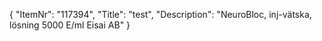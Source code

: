 {
  "ItemNr": "117394",
  "Title": "test",
  "Description": "NeuroBloc, inj-vätska, lösning 5000 E/ml Eisai AB"
}